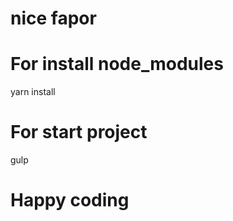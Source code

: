 # nice fapor 


**For install node_modules**
=====================
yarn install

**For start project**
=====================
gulp


**Happy coding**
=====================
